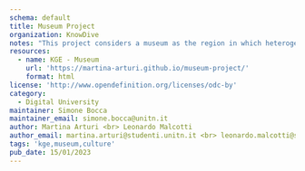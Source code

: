 ```yaml
---
schema: default
title: Museum Project
organization: KnowDive
notes: "This project considers a museum as the region in which heterogeneous data about visitors’ profiles and visiting behaviors should be integrated by building a Knowledge Graph (KG).\r\n\r\nThe related data provide the information about visitors’ profiles and visiting behaviors in a museum, e.g., visitors, parts of the museum, dwell time in different parts of museum, and other visiting behavior information in the museum.\r\n\r\nThe project aims to create a KG representing museum visitors’ profiles and visiting behaviors. This objective will be achieved through a data integration process that will generate a visiting Knowledge Graph (KG) integrating visitors’ data in a museum from various data sources."
resources:
  - name: KGE - Museum
    url: 'https://martina-arturi.github.io/museum-project/'
    format: html
license: 'http://www.opendefinition.org/licenses/odc-by'
category:
  - Digital University
maintainer: Simone Bocca
maintainer_email: simone.bocca@unitn.it
author: Martina Arturi <br> Leonardo Malcotti
author_email: martina.arturi@studenti.unitn.it <br> leonardo.malcotti@studenti.unitn.it
tags: 'kge,museum,culture'
pub_date: 15/01/2023
---
```

